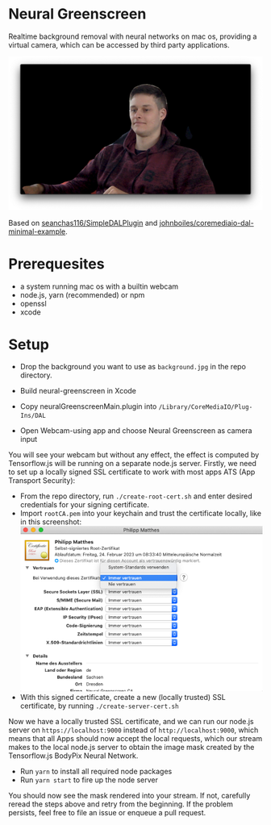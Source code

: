 # Neural Greenscreen

Realtime background removal with neural networks on mac os, providing a virtual camera, which can be accessed by third party applications.

![Demo](demo.png)

Based on [seanchas116/SimpleDALPlugin](https://github.com/seanchas116/SimpleDALPlugin) and [johnboiles/coremediaio-dal-minimal-example](https://github.com/johnboiles/coremediaio-dal-minimal-example).

# Prerequesites

- a system running mac os with a builtin webcam
- node.js, yarn (recommended) or npm
- openssl
- xcode

# Setup

- Drop the background you want to use as `background.jpg` in the repo directory.

- Build neural-greenscreen in Xcode
- Copy neuralGreenscreenMain.plugin into `/Library/CoreMediaIO/Plug-Ins/DAL`
- Open Webcam-using app and choose Neural Greenscreen as camera input

You will see your webcam but without any effect, the effect is computed by Tensorflow.js will be running on a separate node.js server. Firstly, we need to set up a locally signed SSL certificate to work with most apps ATS (App Transport Security):

- From the repo directory, run `./create-root-cert.sh` and enter desired credentials for your signing certificate.
- Import `rootCA.pem` into your keychain and trust the certificate locally, like in this screenshot:
![Screenshot](certificate-signing.png)
- With this signed certificate, create a new (locally trusted) SSL certificate, by running `./create-server-cert.sh` 

Now we have a locally trusted SSL certificate, and we can run our node.js server on `https://localhost:9000` instead of  `http://localhost:9000`, which means that all Apps should now accept the local requests, which our stream makes to the local node.js server to obtain the image mask created by the Tensorflow.js BodyPix Neural Network.

- Run `yarn` to install all required node packages
- Run `yarn start` to fire up the node server

You should now see the mask rendered into your stream. If not, carefully reread the steps above and retry from the beginning. If the problem persists, feel free to file an issue or enqueue a pull request.
